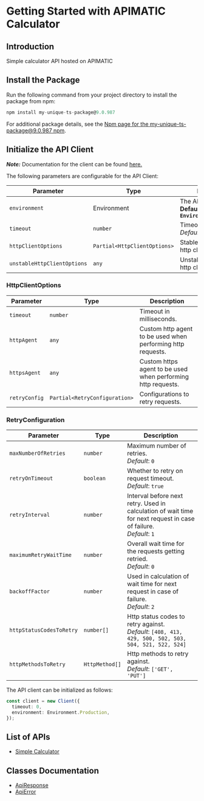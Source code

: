 
# Getting Started with APIMATIC Calculator

## Introduction

Simple calculator API hosted on APIMATIC

## Install the Package

Run the following command from your project directory to install the package from npm:

```ts
npm install my-unique-ts-package@9.0.987
```

For additional package details, see the [Npm page for the my-unique-ts-package@9.0.987  npm](https://www.npmjs.com/package/my-unique-ts-package/v/9.0.987).

## Initialize the API Client

**_Note:_** Documentation for the client can be found [here.](https://www.github.com/git-fudge/tsSourceCode/tree/9.0.987/doc/client.md)

The following parameters are configurable for the API Client:

| Parameter | Type | Description |
|  --- | --- | --- |
| `environment` | Environment | The API environment. <br> **Default: `Environment.Production`** |
| `timeout` | `number` | Timeout for API calls.<br>*Default*: `0` |
| `httpClientOptions` | `Partial<HttpClientOptions>` | Stable configurable http client options. |
| `unstableHttpClientOptions` | `any` | Unstable configurable http client options. |

### HttpClientOptions

| Parameter | Type | Description |
|  --- | --- | --- |
| `timeout` | `number` | Timeout in milliseconds. |
| `httpAgent` | `any` | Custom http agent to be used when performing http requests. |
| `httpsAgent` | `any` | Custom https agent to be used when performing http requests. |
| `retryConfig` | `Partial<RetryConfiguration>` | Configurations to retry requests. |

### RetryConfiguration

| Parameter | Type | Description |
|  --- | --- | --- |
| `maxNumberOfRetries` | `number` | Maximum number of retries. <br> *Default*: `0` |
| `retryOnTimeout` | `boolean` | Whether to retry on request timeout. <br> *Default*: `true` |
| `retryInterval` | `number` | Interval before next retry. Used in calculation of wait time for next request in case of failure. <br> *Default*: `1` |
| `maximumRetryWaitTime` | `number` | Overall wait time for the requests getting retried. <br> *Default*: `0` |
| `backoffFactor` | `number` | Used in calculation of wait time for next request in case of failure. <br> *Default*: `2` |
| `httpStatusCodesToRetry` | `number[]` | Http status codes to retry against. <br> *Default*: `[408, 413, 429, 500, 502, 503, 504, 521, 522, 524]` |
| `httpMethodsToRetry` | `HttpMethod[]` | Http methods to retry against. <br> *Default*: `['GET', 'PUT']` |

The API client can be initialized as follows:

```ts
const client = new Client({
  timeout: 0,
  environment: Environment.Production,
});
```

## List of APIs

* [Simple Calculator](https://www.github.com/git-fudge/tsSourceCode/tree/9.0.987/doc/controllers/simple-calculator.md)

## Classes Documentation

* [ApiResponse](https://www.github.com/git-fudge/tsSourceCode/tree/9.0.987/doc/api-response.md)
* [ApiError](https://www.github.com/git-fudge/tsSourceCode/tree/9.0.987/doc/api-error.md)

